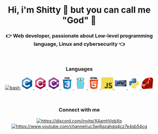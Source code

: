 <h1 align="center">Hi, i'm Shitty 👋 but you can call me "God" 🙏</h1>
<h3 align="center">👉 Web developer, passionate about Low-level programming language, Linux and cybersecurity 👈</h3>

<br>

<h3 align="center">Languages</h3>
<p align="center"> <a href="https://babeljs.io/" target="_blank"> </a> <a href="https://www.gnu.org/software/bash/" target="_blank"> <img src="https://www.vectorlogo.zone/logos/gnu_bash/gnu_bash-icon.svg" alt="bash" width="40" height="40"/> </a> <a href="https://www.cprogramming.com/" target="_blank"> <img src="https://raw.githubusercontent.com/devicons/devicon/master/icons/c/c-original.svg" alt="c" width="40" height="40"/> </a> <a href="https://www.w3schools.com/cpp/" target="_blank"> <img src="https://raw.githubusercontent.com/devicons/devicon/master/icons/cplusplus/cplusplus-original.svg" alt="cplusplus" width="40" height="40"/> </a> <a href="https://www.w3schools.com/cs/" target="_blank"> <img src="https://raw.githubusercontent.com/devicons/devicon/master/icons/csharp/csharp-original.svg" alt="csharp" width="40" height="40"/> </a> <a href="https://www.w3schools.com/css/" target="_blank"> <img src="https://raw.githubusercontent.com/devicons/devicon/master/icons/css3/css3-original-wordmark.svg" alt="css3" width="40" height="40"/> </a> <a href="https://golang.org" target="_blank"> <img src="https://raw.githubusercontent.com/devicons/devicon/master/icons/go/go-original.svg" alt="go" width="40" height="40"/> </a> <a href="https://www.w3.org/html/" target="_blank"> <img src="https://raw.githubusercontent.com/devicons/devicon/master/icons/html5/html5-original-wordmark.svg" alt="html5" width="40" height="40"/> </a> <a href="https://developer.mozilla.org/en-US/docs/Web/JavaScript" target="_blank"> <img src="https://raw.githubusercontent.com/devicons/devicon/master/icons/javascript/javascript-original.svg" alt="javascript" width="40" height="40"/> </a> <a href="https://www.php.net" target="_blank"> <img src="https://raw.githubusercontent.com/devicons/devicon/master/icons/php/php-original.svg" alt="php" width="40" height="40"/> </a> <a href="https://www.python.org" target="_blank"> <img src="https://raw.githubusercontent.com/devicons/devicon/master/icons/python/python-original.svg" alt="python" width="40" height="40"/> </a> <a href="https://www.ruby-lang.org/en/" target="_blank"> <img src="https://raw.githubusercontent.com/devicons/devicon/master/icons/ruby/ruby-original.svg" alt="ruby" width="40" height="40"/> </a> </p>

<br>

<h3 align="center">Connect with me</h3>
<p align="center">
<a href="https://discord.com/invite/X4amhVpbXp" target="_blank"><img align="center" src="https://logodownload.org/wp-content/uploads/2017/11/discord-logo-4-1.png" alt="https://discord.com/invite/X4amhVpbXp" height="50" width="50" /></a> <a href="https://www.youtube.com/channel/UC3Wj6QZahDq4Cz7e4sB54Cg" target="_blank"><img align="center" src="https://radiokalor.com/youtube_PNG102349.png" alt="https://www.youtube.com/channel/uc3wj6qzahdq4cz7e4sb54cg" height="50" width="60" /></a></p>
 
